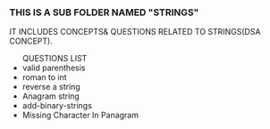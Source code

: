 <h3>THIS IS A SUB FOLDER NAMED <b>"STRINGS"</b></h3>
<p>IT INCLUDES CONCEPTS& QUESTIONS RELATED TO STRINGS(DSA CONCEPT).</p>
<ul>
<heading>QUESTIONS LIST</heading>
<li>valid parenthesis</li>
<li>roman to int</li>
  <li>reverse a string</li>
  <li>Anagram string</li>
  <li>add-binary-strings</li>
  <li>Missing Character In Panagram</li>
</ul>

